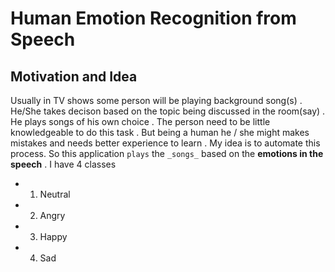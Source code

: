 # Human Emotion Recognition from Speech 

## Motivation and Idea
Usually in TV shows some person will be playing background song(s) . He/She takes decison based on the topic being discussed in the room(say) . He plays songs of his own choice . The person need to be little knowledgeable to do this task . But being a human he / she might makes mistakes and needs better experience to learn .
My idea is to automate this process. So this application `plays` the `_songs_` based on the __emotions in the speech__ .
I have 4 classes 
* 1. Neutral
* 2. Angry
* 3. Happy
* 4. Sad
